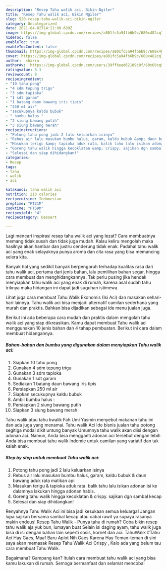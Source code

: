 ```yaml
---
description: "Resep Tahu walik aci, Bikin Ngiler"
title: "Resep Tahu walik aci, Bikin Ngiler"
slug: 520-resep-tahu-walik-aci-bikin-ngiler
category: Uncategorized
date: 2021-04-02T14:21:00.680Z
image: https://img-global.cpcdn.com/recipes/a801fc5a94fb6b9c/680x482cq70/tahu-walik-aci-foto-resep-utama.jpg
hideToc: false
enableToc: true
enableTocContent: false
thumbnail: https://img-global.cpcdn.com/recipes/a801fc5a94fb6b9c/680x482cq70/tahu-walik-aci-foto-resep-utama.jpg
cover: https://img-global.cpcdn.com/recipes/a801fc5a94fb6b9c/680x482cq70/tahu-walik-aci-foto-resep-utama.jpg
author:  sharra
authorAv:  https://img-global.cpcdn.com/users/39ffbeed62189c0f/60x60cq50/avatar.jpg
ratingvalue: 3.1
reviewcount: 8
recipeingredient:
- "10 tahu pong"
- "4 sdm tepung trigu"
- "3 sdm tapioka"
- "1 sdt garam"
- "1 batang daun bawang iris tipis"
- "250 ml air"
- "secukupnya kaldu bubuk"
- " bumbu halus "
- "2 siung bawang putih"
- "3 siung bawang merah"
recipeinstructions:
- "Potong tahu pong jadi 2 lalu keluarkan isinya"
- "Rebus air lalu masukan bumbu halus, garam, kaldu bubuk &amp; daun bawang aduk rata matikan api"
- "Masukan terigu &amp; tapioka aduk rata. balik tahu lalu isikan adonan isi ke dalamnya lakukan hingga adonan habis."
- "Goreng tahu walik hingga kecoklatan &amp; crispy. sajikan dgn sambal kecap"
- "Selesai dan siap dihidangkan!"
categories:
- Resep
tags:
- tahu
- walik
- aci

katakunci: tahu walik aci 
nutrition: 213 calories
recipecuisine: Indonesian
preptime: "PT21M"
cooktime: "PT59M"
recipeyield: "4"
recipecategory: Dessert

---
```



Lagi mencari inspirasi resep tahu walik aci yang lezat? Cara membuatnya memang tidak susah dan tidak juga mudah. Kalau keliru mengolah maka hasilnya akan hambar dan justru cenderung tidak enak. Padahal tahu walik aci yang enak selayaknya punya aroma dan cita rasa yang bisa memancing selera kita.


Banyak hal yang sedikit banyak berpengaruh terhadap kualitas rasa dari tahu walik aci, pertama dari jenis bahan, lalu pemilihan bahan segar, hingga cara membuat dan menghidangkannya. Tak perlu pusing jika hendak menyiapkan tahu walik aci yang enak di rumah, karena asal sudah tahu triknya maka hidangan ini dapat jadi suguhan istimewa.

Lihat juga cara membuat Tahu Walik Ekonomis (Isi Aci) dan masakan sehari-hari lainnya. Tahu walik aci bisa menjadi alternatif camilan sederhana yang murah dan praktis. Bahkan bisa dijadikan sebagai ide menu jualan juga.


Berikut ini ada beberapa cara mudah dan praktis dalam mengolah tahu walik aci yang siap dikreasikan. Kamu dapat membuat Tahu walik aci menggunakan 10 jenis bahan dan 4 tahap pembuatan. Berikut ini cara dalam membuat hidangannya.

<!--inarticleads1-->

##### Bahan-bahan dan bumbu yang digunakan dalam menyiapkan Tahu walik aci:

1. Siapkan 10 tahu pong
1. Gunakan 4 sdm tepung trigu
1. Gunakan 3 sdm tapioka
1. Gunakan 1 sdt garam
1. Sediakan 1 batang daun bawang iris tipis
1. Persiapkan 250 ml air
1. Siapkan secukupnya kaldu bubuk
1. Ambil  bumbu halus :
1. Persiapkan 2 siung bawang putih
1. Siapkan 3 siung bawang merah


Tahu walik atau tahu kwalik Fah Umi Yasmin menyebut makanan tahu ini dan ada juga yang menamai. Tahu walik Aci Ide bisnis jualan tahu potong segitiga modal dikit untung banyak Umumnya tahu walik akan diisi dengan adonan aci. Namun, Anda bisa mengganti adonan aci tersebut dengan lebih Anda bisa membuat tahu walik Indomie untuk camilan yang variatif dan tak kalah enak. 

<!--inarticleads2-->

##### Step by step untuk membuat Tahu walik aci:

1. Potong tahu pong jadi 2 lalu keluarkan isinya
1. Rebus air lalu masukan bumbu halus, garam, kaldu bubuk &amp; daun bawang aduk rata matikan api
1. Masukan terigu &amp; tapioka aduk rata. balik tahu lalu isikan adonan isi ke dalamnya lakukan hingga adonan habis.
1. Goreng tahu walik hingga kecoklatan &amp; crispy. sajikan dgn sambal kecap
1. Selesai dan siap dihidangkan!

Renyahnya Tahu Walik Aci ini bisa jadi kesukaan semua keluarga! Jangan lupa sajikan bersama sambal kecap atau cabai rawit ya supaya rasanya makin endeus! Resep Tahu Walik - Punya tahu di rumah? Coba bikin resep tahu walik aja yuk bun, lumayan buat Selain isi daging ayam, tahu walik juga bisa di isi dengan bahan lain seperti sosis, kornet dan aci. TahuWalik #Tahu Aci Hay Gaes, Maaf Baru Aplot Nih Gaes Karena Hay Teman-teman di sini saya akan memasak Resep Tahu Walik Aci Crispy , Kalo ada yang belum tau cara membuat Tahu Walik. 

Bagaimana? Gampang kan? Itulah cara membuat tahu walik aci yang bisa kamu lakukan di rumah. Semoga bermanfaat dan selamat mencoba!
